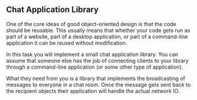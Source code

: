 Chat Application Library
---------------------------

One of the core ideas of good object-oriented design is that the code should
be reusable. This usually means that whether your code gets run as part of a
website, part of a desktop application, or part of a command-line application
it can be reused without modification.

In this task you will implement a small chat application library. You can
assume that someone else has the job of connecting clients to your library
through a command-line application (or some other type of application).

What they need from you is a library that implements the broadcasting of
messages to everyone in a chat room.  Once the message gets sent back to the
recipient objects their application will handle the actual network IO.

